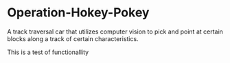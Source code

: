 # Operation-Hokey-Pokey
A track traversal car that utilizes computer vision to pick and point at certain blocks along a track of certain characteristics.

This is a test of functionallity
